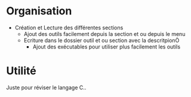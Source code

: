 # Organisation

- Création et Lecture des différentes sections
    - Ajout des outils facilement depuis la section et ou depuis le menu
    - Ecriture dans le dossier outil et ou section avec la descritpionÒ
        - Ajout des exécutables pour utiliser plus facilement les outils

# Utilité

Juste pour réviser le langage C..
